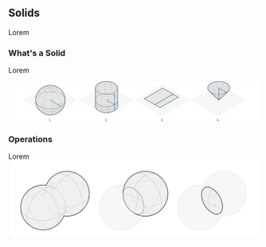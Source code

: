## Solids
Lorem

### What's a Solid
Lorem

![Solids](images/5-6/Solids.png)

### Operations
Lorem
![Solid Boolean](images/5-6/SolidBooleans.png)


